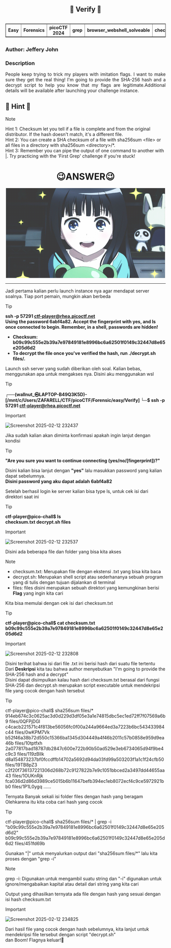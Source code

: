 <!----- Start Main ----->
<body>
  <header>
    <h2>🔎 Verify 🔎</h2>
    <table border= "1" cellspacing="5" align="left">    
      <tr>
        <td><strong>Easy</strong></td>
        <td><strong>Forensics</strong></td>
        <td><strong>picoCTF 2024</strong></td>
        <td><strong>grep</strong></td>
        <td><strong>browser_webshell_solveable</strong></td>
        <td><strong>checksum</strong></td>
      </tr>
    </table>
  </header>
  <main>
      <br>
      <h2></h2>
      <h3 align="left">Author: Jeffery John</h3>
      <h3>Description</h3>
        <p align="justify">People keep trying to trick my players with imitation flags. I want to make sure they get the real thing! I'm going to provide the SHA-256 hash and a decrypt script to help you know that my flags are legitimate.Additional details will be available after launching your challenge instance.</p>
      <h2></h2>
  </main>
</body>
<!----- End Main ----->
<!----- Start Hint ----->

## 👀 Hint 👀
> [!NOTE]
> Hint 1: Checksum let you tell if a file is complete and from the original distributor. If the hash doesn't match, it's a different file. <br>
> Hint 2: You can create a SHA checksum of a file with sha256sum \<file> or all files in a directory with sha256sum \<directory>/*. <br>
> Hint 3: Remember you can pipe the output of one command to another with |. Try practicing with the 'First Grep' challenge if you're stuck!
<!----- End Hint ----->
<h1 align="center">😉ANSWER😉</h1>
<p align="center">
  <img src="/assets/alice.gif" alt="alice.gif">
  <hr>
</p> 

<!----- Start Answer ----->
Jadi pertama kalian perlu launch instance nya agar mendapat server soalnya. Tiap port pemain, mungkin akan berbeda
> [!TIP]
> <b>ssh -p 57291 ctf-player@rhea.picoctf.net <br>
  Using the password 6abf4a82. Accept the fingerprint with yes, and ls once connected to begin. Remember, in a shell, passwords are hidden! <br>
> - Checksum: b09c99c555e2b39a7e97849181e8996bc6a62501f0149c32447d8e65e205d6d2 <br>
> - To decrypt the file once you've verified the hash, run ./decrypt.sh files/<file>.</b>

Launch ssh server yang sudah diberikan oleh soal. Kalian bebas, menggunakan apa untuk mengakses nya. Disini aku menggunakan wsl
> [!TIP]
> <b>┌──(wallnut_㉿LAPTOP-B49Q3K5D)-[/mnt/c/Users/ZAFARELL/CTF/picoCTF/Forensic/easy/Verify]
└─$ ssh -p 57291 ctf-player@rhea.picoctf.net</b>


> [!IMPORTANT]
> ![Screenshot 2025-02-12 232437](https://github.com/user-attachments/assets/de690fde-4097-47fc-8d31-25c1d6f3f813)



Jika sudah kalian akan diminta konfirmasi apakah ingin lanjut dengan kondisi 
> [!TIP]
> <b>"Are you sure you want to continue connecting (yes/no/[fingerprint])?"</b> <br>

Disini kalian bisa lanjut dengan <b>"yes"</b> lalu masukkan password yang kalian dapat sebelumnya. <br>
<b>Disini password yang aku dapat adalah 6abf4a82</b> <br>

Setelah berhasil login ke server kalian bisa type ls, untuk cek isi dari direktori saat ini
> [!TIP]
> <b>ctf-player@pico-chall$ ls<br>
checksum.txt  decrypt.sh  files </b>

> [!IMPORTANT]
> ![Screenshot 2025-02-12 232537](https://github.com/user-attachments/assets/efb3931c-a3b4-492f-853c-17050515d2f0)


Disini ada beberapa file dan folder yang bisa kita akses<br>
> [!NOTE]
> - checksum.txt: Merupakan file dengan ekstensi .txt yang bisa kita baca
> - decrypt.sh: Merupakan shell script atau sederhananya sebuah program yang di tulis dengan tujuan dijalankan di terminal
> - files: files disini merupakan sebuah direktori yang kemungkinan berisi <strong>Flag</strong> yang ingin kita cari

Kita bisa memulai dengan cek isi dari checksum.txt
> [!TIP]
> <b>ctf-player@pico-chall$ cat checksum.txt <br>
b09c99c555e2b39a7e97849181e8996bc6a62501f0149c32447d8e65e205d6d2</b>

> [!IMPORTANT]
> ![Screenshot 2025-02-12 232808](https://github.com/user-attachments/assets/7016dbe8-cb9b-481c-b7a7-9e2797bbe6bc)

Disini terihat bahwa isi dari file .txt ini berisi hash dari suatu file tertentu <br>
Dari <strong>Deskripsi</strong> kita tau bahwa author menyebutkan "I'm going to provide the SHA-256 hash and a decrypt" <br>
Disini dapat disimpulkan kalau hash dari checksum.txt berasal dari fungsi SHA-256 dan decrypt.sh merupakan script executable untuk mendekripsi file yang cocok dengan hash tersebut

> [!TIP]
> ctf-player@pico-chall$ sha256sum files/*
> 914eb674c3c0625ac3d0d229d3df05e3a1e74815dbc5ec1ed72ff7f07569a6b9  files/0QFPjDGl
c4cacb221571c4f813be56056fc0f00a244a9664ed3a7223b6bc543433984c44  files/0wKPM7Vk
b52f46a38b72d550c15366ba1345d304449a4f46b2011c57b0858e959d9ea46b  files/10tptfxh
2a077817bad18787db2847c600e722b90b50ad529e3eb6734065d94f9be4c9c3  files/119zBIIk
d8a154873237bf0fccdffb14702a5692d94da03fd99a503203f1a1c1f24cfb50  files/19TB8pZ3
c2f20f736137221306d268b72c9127822b7e9c1051bbced2a3497dd44655aa43  files/1OUKnRjk
fca036d2d86d3989ce5015b6b11647befb394ec1eb8072ecf4c9ce5972921bb0  files/1P1L0ygq
> ......

Ternyata Banyak sekali isi folder files dengan hash yang beragam <br>
Olehkarena itu kita coba cari hash yang cocok
> [!TIP]
> ctf-player@pico-chall$ sha256sum files/* | grep -i "b09c99c555e2b39a7e97849181e8996bc6a62501f0149c32447d8e65e205d6d2" <br>
b09c99c555e2b39a7e97849181e8996bc6a62501f0149c32447d8e65e205d6d2  files/451fd69b

Gunakan "|" untuk menyalurkan output dari "sha256sum files/*" lalu kita proses dengan "grep -i" <br>
> [!NOTE]
> grep -i: Digunakan untuk mengambil suatu string dan "-i" digunakan untuk ignore/mengabaikan kapital atau detail dari string yang kita cari

Output yang dihasilkan ternyata ada file dengan hash yang sesuai dengan isi hash checksum.txt
> [!IMPORTANT]
> ![Screenshot 2025-02-12 234825](https://github.com/user-attachments/assets/12a68e8c-158b-457b-9633-ad411b548fc6)

Dari hasil file yang cocok dengan hash sebelumnya, kita lanjut untuk mendekripsi file tersebut dengan script "decrypt.sh" <br>
dan Boom! Flagnya keluar!👀
<!----- End Answer ----->

